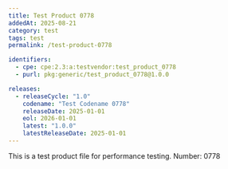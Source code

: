```yaml
---
title: Test Product 0778
addedAt: 2025-08-21
category: test
tags: test
permalink: /test-product-0778

identifiers:
  - cpe: cpe:2.3:a:testvendor:test_product_0778
  - purl: pkg:generic/test_product_0778@1.0.0

releases:
  - releaseCycle: "1.0"
    codename: "Test Codename 0778"
    releaseDate: 2025-01-01
    eol: 2026-01-01
    latest: "1.0.0"
    latestReleaseDate: 2025-01-01
---
```


This is a test product file for performance testing. Number: 0778
